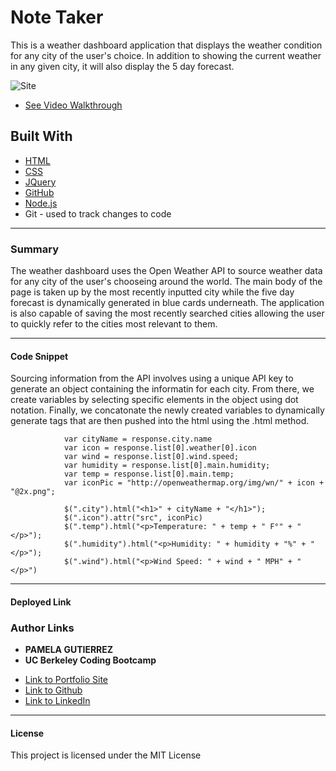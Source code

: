 # Note Taker

This is a weather dashboard application that displays the weather condition for any city of the user's choice. In addition to showing the current weather in any given city, it will also display the 5 day forecast.

![Site](weather-screenshot.png)

* [See Video Walkthrough](https://pamela-gutierrez.github.io/weather-dashboard/)

## **Built With**
* [HTML](https://developer.mozilla.org/en-US/docs/Web/HTML)
* [CSS](https://developer.mozilla.org/en-US/docs/Web/CSS)
* [JQuery](https://jquery.com/)
* [GitHub](https://github.com/)
* [Node.js](https://nodejs.org/en/)
*  Git - used to track changes to code
______________________________________________________________________________
  
### **Summary**

The weather dashboard uses the Open Weather API to source weather data for any city of the user's chooseing around the world. The main body of the page is taken up by the most recently inputted city while the five day forecast is dynamically generated in blue cards underneath. The application is also capable of saving the most recently searched cities allowing the user to quickly refer to the cities most relevant to them. 

______________________________________________________________________________

#### **Code Snippet**

Sourcing information from the API involves using a unique API key to generate an object containing the informatin for each city. From there, we create variables by selecting specific elements in the object using dot notation. Finally, we concatonate the newly created variables to dynamically generate tags that are then pushed into the html using the .html method. 
```
            var cityName = response.city.name
            var icon = response.list[0].weather[0].icon
            var wind = response.list[0].wind.speed;
            var humidity = response.list[0].main.humidity;
            var temp = response.list[0].main.temp;
            var iconPic = "http://openweathermap.org/img/wn/" + icon + "@2x.png";

            $(".city").html("<h1>" + cityName + "</h1>");
            $(".icon").attr("src", iconPic)
            $(".temp").html("<p>Temperature: " + temp + " F°" + "</p>");
            $(".humidity").html("<p>Humidity: " + humidity + "%" + "</p>");
            $(".wind").html("<p>Wind Speed: " + wind + " MPH" + "</p>")

```


______________________________________________________________________________


#### **Deployed Link**



### **Author Links**

* **PAMELA GUTIERREZ**
* **UC Berkeley Coding Bootcamp**
  
- [Link to Portfolio Site](https://pamela-gutierrez.github.io/updated-portfolio/)
- [Link to Github](https://github.com/pamela-gutierrez) 
- [Link to LinkedIn](www.linkedin.com/in/pamela-gutierrez)



______________________________________________________________________________

#### **License**

This project is licensed under the MIT License
